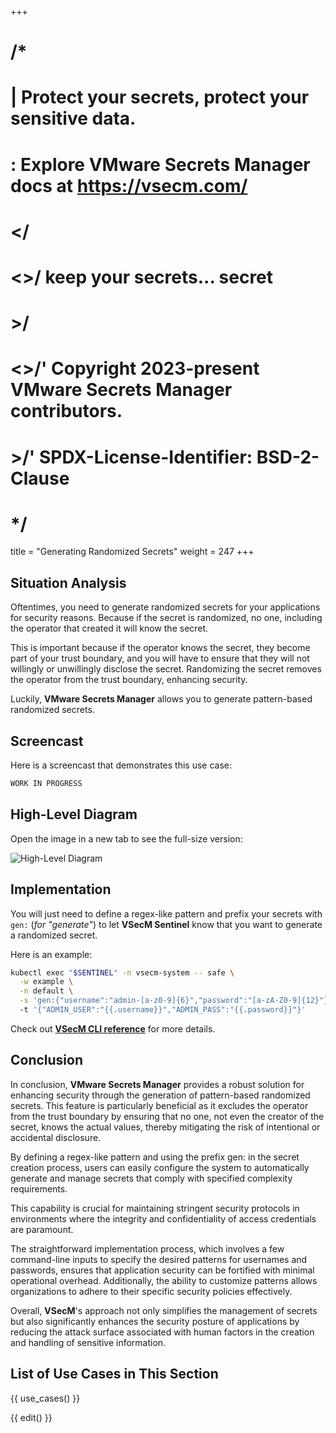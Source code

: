 +++
# /*
# |    Protect your secrets, protect your sensitive data.
# :    Explore VMware Secrets Manager docs at https://vsecm.com/
# </
# <>/  keep your secrets... secret
# >/
# <>/' Copyright 2023-present VMware Secrets Manager contributors.
# >/'  SPDX-License-Identifier: BSD-2-Clause
# */

title = "Generating Randomized Secrets"
weight = 247
+++

## Situation Analysis

Oftentimes, you need to generate randomized secrets for your applications for
security reasons. Because if the secret is randomized, no one, including the
operator that created it will know the secret. 

This is important because if the operator knows the secret, they become part of 
your trust boundary, and you will have to ensure that they will not willingly or 
unwillingly disclose the secret. Randomizing the secret removes the operator 
from the trust boundary, enhancing security.

Luckily, **VMware Secrets Manager** allows you to generate pattern-based
randomized secrets.

## Screencast

Here is a screencast that demonstrates this use case:

```txt
WORK IN PROGRESS
```

## High-Level Diagram

Open the image in a new tab to see the full-size version:

![High-Level Diagram](/assets/generate.png "High-Level Diagram")


## Implementation

You will just need to define a regex-like pattern and prefix your secrets
with `gen:` (*for "generate"*) to let **VSecM Sentinel** know that you want to
generate a randomized secret.

Here is an example:

```bash
kubectl exec "$SENTINEL" -n vsecm-system -- safe \
  -w example \
  -n default \
  -s 'gen:{"username":"admin-[a-z0-9]{6}","password":"[a-zA-Z0-9]{12}"}'
  -t '{"ADMIN_USER":"{{.username}}","ADMIN_PASS":"{{.password}}"}'
```

Check out [**VSecM CLI reference**](@/documentation/usage/cli.md) for more details.

## Conclusion

In conclusion, **VMware Secrets Manager** provides a robust solution for 
enhancing security through the generation of pattern-based randomized secrets. 
This feature is particularly beneficial as it excludes the operator from the trust 
boundary by ensuring that no one, not even the creator of the secret, 
knows the actual values, thereby mitigating the risk of intentional or accidental 
disclosure. 

By defining a regex-like pattern and using the prefix gen: in the secret creation 
process, users can easily configure the system to automatically generate and 
manage secrets that comply with specified complexity requirements.

This capability is crucial for maintaining stringent security protocols in 
environments where the integrity and confidentiality of access credentials are 
paramount. 

The straightforward implementation process, which involves a few 
command-line inputs to specify the desired patterns for usernames and passwords, 
ensures that application security can be fortified with minimal operational 
overhead. Additionally, the ability to customize patterns allows organizations 
to adhere to their specific security policies effectively.

Overall, **VSecM**'s approach not only simplifies the management of secrets but 
also significantly enhances the security posture of applications by reducing the 
attack surface associated with human factors in the creation and handling of 
sensitive information.

## List of Use Cases in This Section

{{ use_cases() }}

{{ edit() }}
